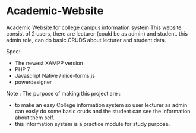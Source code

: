 # Academic-Website
Academic Website for college campus information system
This website consist of 2 users, there are lecturer (could be as admin) and student.
this admin role, can do basic CRUDS about lecturer and student data.

Spec:
- The newest XAMPP version
- PHP 7
- Javascript Native / nice-forms.js
- powerdesigner

Note : The purpose of making this project are : 
- to make an easy College information system so user lecturer as admin can easly
  do some basic cruds and the student can see the information about them self.
- this information system is a practice module for study purpose.
